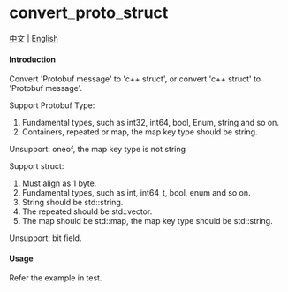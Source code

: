# convert_proto_struct

[中文](./README.md) | [English](./README.en-US.md)

#### Introduction
Convert 'Protobuf message' to 'c++ struct', or convert 'c++ struct' to 'Protobuf message'.

Support Protobuf Type:
1. Fundamental types, such as int32, int64, bool, Enum, string and so on.
2. Containers, repeated or map, the map key type should be string.

Unsupport: oneof, the map key type is not string

Support struct:
1. Must align as 1 byte.
2. Fundamental types, such as int, int64_t, bool, enum and so on.
3. String should be std::string.
4. The repeated should be std::vector.
5. The map should be std::map, the map key type should be std::string.

Unsupport: bit field.

#### Usage
Refer the example in test.

